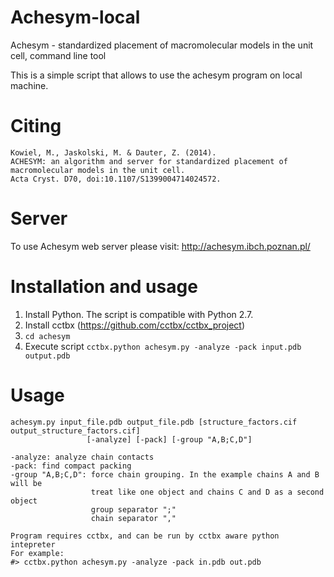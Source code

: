# Achesym-local

Achesym - standardized placement of macromolecular models in the unit cell, command line tool

This is a simple script that allows to use the achesym program on local machine.

# Citing

    Kowiel, M., Jaskolski, M. & Dauter, Z. (2014). 
    ACHESYM: an algorithm and server for standardized placement of macromolecular models in the unit cell. 
    Acta Cryst. D70, doi:10.1107/S1399004714024572. 

# Server
 
To use Achesym web server please visit: http://achesym.ibch.poznan.pl/

# Installation and usage

1. Install Python. The script is compatible with Python 2.7.
2. Install cctbx (https://github.com/cctbx/cctbx_project)
3. `cd achesym`
4. Execute script `cctbx.python achesym.py -analyze -pack input.pdb output.pdb`

# Usage

    achesym.py input_file.pdb output_file.pdb [structure_factors.cif output_structure_factors.cif]
                     [-analyze] [-pack] [-group "A,B;C,D"]
    
    -analyze: analyze chain contacts
    -pack: find compact packing
    -group "A,B;C,D": force chain grouping. In the example chains A and B will be
                      treat like one object and chains C and D as a second object
                      group separator ";"
                      chain separator ","
    
    Program requires cctbx, and can be run by cctbx aware python intepreter
    For example:
    #> cctbx.python achesym.py -analyze -pack in.pdb out.pdb 

